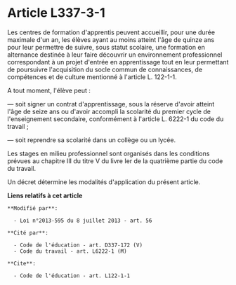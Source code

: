 # Article L337-3-1

Les centres de formation d'apprentis peuvent accueillir, pour une durée maximale d'un an, les élèves ayant au moins atteint
l'âge de quinze ans pour leur permettre de suivre, sous statut scolaire, une formation en alternance destinée à leur faire
découvrir un environnement professionnel correspondant à un projet d'entrée en apprentissage tout en leur permettant de
poursuivre l'acquisition du socle commun de connaissances, de compétences et de culture mentionné à l'article L. 122-1-1. 

A tout moment, l'élève peut : 

― soit signer un contrat d'apprentissage, sous la réserve d'avoir atteint l'âge de seize ans ou d'avoir accompli la scolarité
du premier cycle de l'enseignement secondaire, conformément à l'article L. 6222-1 du code du travail ; 

― soit reprendre sa scolarité dans un collège ou un lycée. 

Les stages en milieu professionnel sont organisés dans les conditions prévues au chapitre III du titre V du livre Ier de la
quatrième partie du code du travail. 

Un décret détermine les modalités d'application du présent article.

**Liens relatifs à cet article**

	**Modifié par**:

	  - Loi n°2013-595 du 8 juillet 2013 - art. 56

	**Cité par**:

	  - Code de l'éducation - art. D337-172 (V)
	  - Code du travail - art. L6222-1 (M)

	**Cite**:

	  - Code de l'éducation - art. L122-1-1
